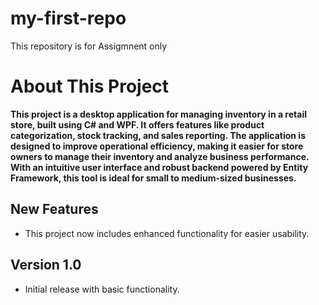 # my-first-repo
This repository is for Assigmnent only
# About This Project
**This project is a desktop application for managing inventory in a retail store, built using C# and WPF. It offers features like product categorization, stock tracking, and sales reporting. The application is designed to improve operational efficiency, making it easier for store owners to manage their inventory and analyze business performance. With an intuitive user interface and robust backend powered by Entity Framework, this tool is ideal for small to medium-sized businesses.**


## New Features
- This project now includes enhanced functionality for easier usability.


## Version 1.0
- Initial release with basic functionality.
